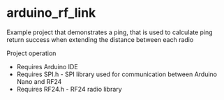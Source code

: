 # arduino_rf_link
Example project that demonstrates a ping, that is used to calculate ping return success when extending the distance between each radio


Project operation
* Requires Arduino IDE
* Requires SPI.h - SPI library used for communication between Arduino Nano and RF24
* Requires RF24.h - RF24 radio library
